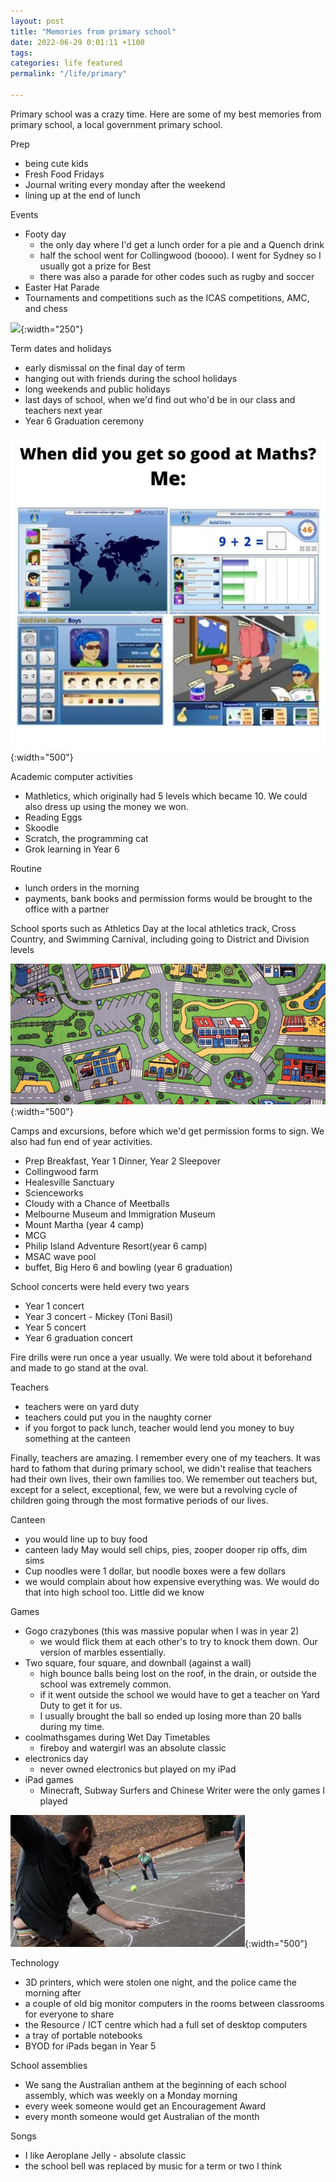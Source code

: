 ```yaml
---
layout: post
title: "Memories from primary school"
date: 2022-06-29 0:01:11 +1100
tags: 
categories: life featured
permalink: "/life/primary"

---
```


Primary school was a crazy time. Here are some of my best memories from primary school, a local government primary school.

Prep
- being cute kids
- Fresh Food Fridays
- Journal writing every monday after the weekend
- lining up at the end of lunch

Events
- Footy day
    - the only day where I'd get a lunch order for a pie and a Quench drink
    - half the school went for Collingwood (boooo). I went for Sydney so I usually got a prize for Best 
    - there was also a parade for other codes such as rugby and soccer
- Easter Hat Parade
- Tournaments and competitions such as the ICAS competitions, AMC, and chess

![](/assets/nostalgia/mr_mcgee.png){:width="250"}

Term dates and holidays
- early dismissal on the final day of term
- hanging out with friends during the school holidays
- long weekends and public holidays
- last days of school, when we'd find out who'd be in our class and teachers next year 
- Year 6 Graduation ceremony

![Mathletics](/assets/nostalgia/mathletics.jpg){:width="500"}  

Academic computer activities
- Mathletics, which originally had 5 levels which became 10. We could also dress up using the money we won.
- Reading Eggs
- Skoodle
- Scratch, the programming cat
- Grok learning in Year 6

Routine
- lunch orders in the morning
- payments, bank books and permission forms would be brought to the office with a partner

School sports such as Athletics Day at the local athletics track, Cross Country, and Swimming Carnival, including going to District and Division levels

![](/assets/nostalgia/road_map.jpg){:width="500"}


Camps and excursions, before which we'd get permission forms to sign. We also had fun end of year activities.
- Prep Breakfast, Year 1 Dinner, Year 2 Sleepover
- Collingwood farm
- Healesville Sanctuary
- Scienceworks
- Cloudy with a Chance of Meetballs
- Melbourne Museum and Immigration Museum
- Mount Martha (year 4 camp)
- MCG
- Philip Island Adventure Resort(year 6 camp)
- MSAC wave pool 
- buffet, Big Hero 6 and bowling (year 6 graduation)

School concerts were held every two years
- Year 1 concert
- Year 3 concert - Mickey (Toni Basil)
- Year 5 concert
- Year 6 graduation concert

Fire drills were run once a year usually. We were told about it beforehand and made to go stand at the oval.

Teachers
- teachers were on yard duty
- teachers could put you in the naughty corner
- if you forgot to pack lunch, teacher would lend you money to buy something at the canteen

Finally, teachers are amazing. I remember every one of my teachers. It was hard to fathom that during primary school, we didn't realise that teachers had their own lives, their own families too. We remember out teachers but, except for a select, exceptional, few, we were but a revolving cycle of children going through the most formative periods of our lives.

Canteen
- you would line up to buy food
- canteen lady May would sell chips, pies, zooper dooper rip offs, dim sims
- Cup noodles were 1 dollar, but noodle boxes were a few dollars
- we would complain about how expensive everything was. We would do that into high school too. Little did we know

Games
- Gogo crazybones (this was massive popular when I was in year 2)
    - we would flick them at each other's to try to knock them down. Our version of marbles essentially.
- Two square, four square, and downball (against a wall)
    - high bounce balls being lost on the roof, in the drain, or outside the school was extremely common.
    - if it went outside the school we would have to get a teacher on Yard Duty to get it for us.
    - I usually brought the ball so ended up losing more than 20 balls during my time.
- coolmathsgames during Wet Day Timetables
    - fireboy and watergirl was an absolute classic
- electronics day
    - never owned electronics but played on my iPad
- iPad games
    - Minecraft, Subway Surfers and Chinese Writer were the only games I played


![Four Square](/assets/nostalgia/four_square.webp){:width="500"}


Technology
- 3D printers, which were stolen one night, and the police came the morning after
- a couple of old big monitor computers in the rooms between classrooms for everyone to share
- the Resource / ICT centre which had a full set of desktop computers
- a tray of portable notebooks
- BYOD for iPads began in Year 5

School assemblies
- We sang the Australian anthem at the beginning of each school assembly, which was weekly on a Monday morning
- every week someone would get an Encouragement Award
- every month someone would get Australian of the month

Songs
- I like Aeroplane Jelly - absolute classic
- the school bell was replaced by music for a term or two I think